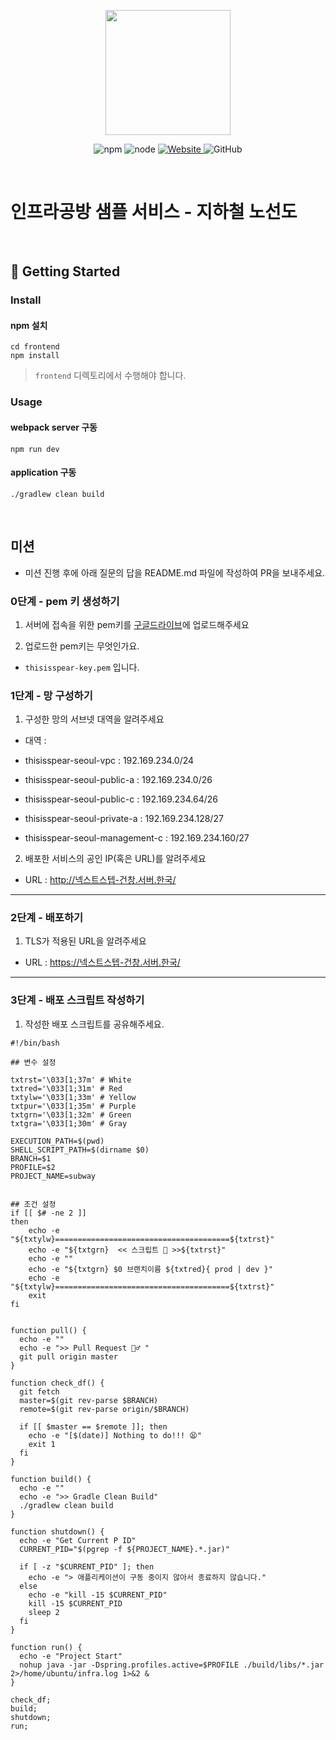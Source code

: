 <p align="center">
    <img width="200px;" src="https://raw.githubusercontent.com/woowacourse/atdd-subway-admin-frontend/master/images/main_logo.png"/>
</p>
<p align="center">
  <img alt="npm" src="https://img.shields.io/badge/npm-%3E%3D%205.5.0-blue">
  <img alt="node" src="https://img.shields.io/badge/node-%3E%3D%209.3.0-blue">
  <a href="https://edu.nextstep.camp/c/R89PYi5H" alt="nextstep atdd">
    <img alt="Website" src="https://img.shields.io/website?url=https%3A%2F%2Fedu.nextstep.camp%2Fc%2FR89PYi5H">
  </a>
  <img alt="GitHub" src="https://img.shields.io/github/license/next-step/atdd-subway-service">
</p>

<br>

# 인프라공방 샘플 서비스 - 지하철 노선도

<br>

## 🚀 Getting Started

### Install
#### npm 설치
```
cd frontend
npm install
```
> `frontend` 디렉토리에서 수행해야 합니다.

### Usage
#### webpack server 구동
```
npm run dev
```
#### application 구동
```
./gradlew clean build
```
<br>

## 미션

* 미션 진행 후에 아래 질문의 답을 README.md 파일에 작성하여 PR을 보내주세요.

### 0단계 - pem 키 생성하기

1. 서버에 접속을 위한 pem키를 [구글드라이브](https://drive.google.com/drive/folders/1dZiCUwNeH1LMglp8dyTqqsL1b2yBnzd1?usp=sharing)에 업로드해주세요

2. 업로드한 pem키는 무엇인가요.

- `thisisspear-key.pem` 입니다.


### 1단계 - 망 구성하기
1. 구성한 망의 서브넷 대역을 알려주세요
- 대역 : 

- thisisspear-seoul-vpc : 192.169.234.0/24
- thisisspear-seoul-public-a : 192.169.234.0/26
- thisisspear-seoul-public-c : 192.169.234.64/26
- thisisspear-seoul-private-a : 192.169.234.128/27
- thisisspear-seoul-management-c : 192.169.234.160/27

2. 배포한 서비스의 공인 IP(혹은 URL)를 알려주세요

- URL : http://넥스트스텝-건창.서버.한국/

---

### 2단계 - 배포하기
1. TLS가 적용된 URL을 알려주세요

- URL : https://넥스트스텝-건창.서버.한국/

---

### 3단계 - 배포 스크립트 작성하기

1. 작성한 배포 스크립트를 공유해주세요.

```shell
#!/bin/bash

## 변수 설정

txtrst='\033[1;37m' # White
txtred='\033[1;31m' # Red
txtylw='\033[1;33m' # Yellow
txtpur='\033[1;35m' # Purple
txtgrn='\033[1;32m' # Green
txtgra='\033[1;30m' # Gray

EXECUTION_PATH=$(pwd)
SHELL_SCRIPT_PATH=$(dirname $0)
BRANCH=$1
PROFILE=$2
PROJECT_NAME=subway


## 조건 설정
if [[ $# -ne 2 ]]
then
    echo -e "${txtylw}=======================================${txtrst}"
    echo -e "${txtgrn}  << 스크립트 🧐 >>${txtrst}"
    echo -e ""
    echo -e "${txtgrn} $0 브랜치이름 ${txtred}{ prod | dev }"
    echo -e "${txtylw}=======================================${txtrst}"
    exit
fi


function pull() {
  echo -e ""
  echo -e ">> Pull Request 🏃♂️ "
  git pull origin master
}

function check_df() {
  git fetch
  master=$(git rev-parse $BRANCH)
  remote=$(git rev-parse origin/$BRANCH)

  if [[ $master == $remote ]]; then
    echo -e "[$(date)] Nothing to do!!! 😫"
    exit 1
  fi
}

function build() {
  echo -e ""
  echo -e ">> Gradle Clean Build"
  ./gradlew clean build
}

function shutdown() {
  echo -e "Get Current P ID"
  CURRENT_PID="$(pgrep -f ${PROJECT_NAME}.*.jar)"

  if [ -z "$CURRENT_PID" ]; then
	echo -e "> 애플리케이션이 구동 중이지 않아서 종료하지 않습니다."
  else
	echo -e "kill -15 $CURRENT_PID"
	kill -15 $CURRENT_PID
	sleep 2
  fi
}

function run() {
  echo -e "Project Start"
  nohup java -jar -Dspring.profiles.active=$PROFILE ./build/libs/*.jar 2>/home/ubuntu/infra.log 1>&2 &  
}

check_df;
build;
shutdown;
run;
```

